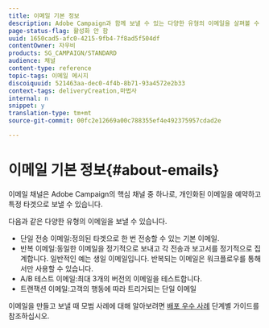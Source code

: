 ```yaml
---
title: 이메일 기본 정보
description: Adobe Campaign과 함께 보낼 수 있는 다양한 유형의 이메일을 살펴볼 수 있습니다.
page-status-flag: 활성화 안 함
uuid: 1650cad5-afc0-4215-9fb4-7f8ad5f504df
contentOwner: 자우비
products: SG_CAMPAIGN/STANDARD
audience: 채널
content-type: reference
topic-tags: 이메일 메시지
discoiquuid: 521463aa-dec0-4f4b-8b71-93a4572e2b33
context-tags: deliveryCreation,마법사
internal: n
snippet: y
translation-type: tm+mt
source-git-commit: 00fc2e12669a00c788355ef4e492375957cdad2e

---
```



# 이메일 기본 정보{#about-emails}

이메일 채널은 Adobe Campaign의 핵심 채널 중 하나로, 개인화된 이메일을 예약하고 특정 타겟으로 보낼 수 있습니다.

다음과 같은 다양한 유형의 이메일을 보낼 수 있습니다.

* 단일 전송 이메일:정의된 타겟으로 한 번 전송할 수 있는 기본 이메일.
* 반복 이메일:동일한 이메일을 정기적으로 보내고 각 전송과 보고서를 정기적으로 집계합니다. 일반적인 예는 생일 이메일입니다. 반복되는 이메일은 워크플로우를 통해서만 사용할 수 있습니다.
* A/B 테스트 이메일:최대 3개의 버전의 이메일을 테스트합니다.
* 트랜잭션 이메일:고객의 행동에 따라 트리거되는 단일 이메일

이메일을 만들고 보낼 때 모범 사례에 대해 알아보려면 [배포 우수 사례](https://docs.campaign.adobe.com/doc/standard/getting_started/en/ACS_DeliveryBestPractices.html) 단계별 가이드를 참조하십시오.
